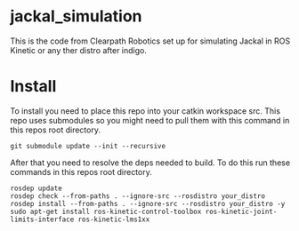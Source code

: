 # jackal_simulation
This is the code from Clearpath Robotics set up for simulating Jackal in ROS Kinetic or any ther distro after indigo.

# Install
To install you need to place this repo into your catkin workspace src. This repo uses submodules so you might need to pull them with this command in this repos root directory.  

``` git submodule update --init --recursive ```  

After that you need to resolve the deps needed to build. To do this run these commands in this repos root directory.

```
rosdep update
rosdep check --from-paths . --ignore-src --rosdistro your_distro
rosdep install --from-paths . --ignore-src --rosdistro your_distro -y
sudo apt-get install ros-kinetic-control-toolbox ros-kinetic-joint-limits-interface ros-kinetic-lms1xx
``` 
